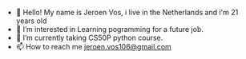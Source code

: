 - 👋 Hello! My name is Jeroen Vos, i live in the Netherlands and i'm 21 years old
- 👀 I’m interested in Learning pogramming for a future job.
- 🌱 I’m currently taking CS50P python course.
- 📫 How to reach me jeroen.vos106@gmail.com

<!---
ninja2002vw/ninja2002vw is a ✨ special ✨ repository because its `README.md` (this file) appears on your GitHub profile.
You can click the Preview link to take a look at your changes.
--->
